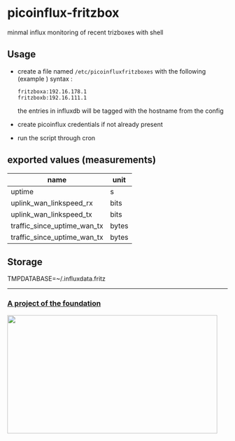 # picoinflux-fritzbox
minmal influx monitoring of recent trizboxes with shell

## Usage
* create a file named `/etc/picoinfluxfritzboxes` with the following (example ) syntax : 

   ```
   fritzboxa:192.16.178.1
   fritzboxb:192.16.111.1
   ```
   
   the entries in influxdb will be tagged with the hostname from the config 

* create picoinflux credentials if not already present
* run the script through cron
## exported values (measurements)

| name | unit |
|--|--|
| uptime | s |
| uplink_wan_linkspeed_rx | bits |
| uplink_wan_linkspeed_tx | bits |
| traffic_since_uptime_wan_tx | bytes |
| traffic_since_uptime_wan_tx | bytes |


## Storage

TMPDATABASE=~/.influxdata.fritz

---

<a href="https://the-foundation.gitlab.io/">
<h3>A project of the foundation</h3>
<div><img src="https://hcxi2.2ix.ch/gitlab/the-foundation/docker-perdition/README.md/logo.jpg" width="480" height="270"/></div></a>

